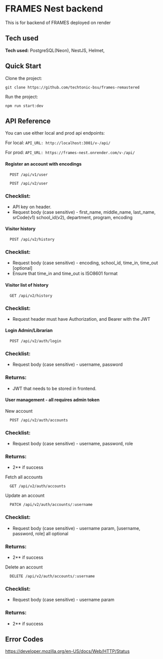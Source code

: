 
# FRAMES Nest backend

This is for backend of FRAMES deployed on render

## Tech used

**Tech used:** PostgreSQL(Neon), NestJS, Helmet, 

## Quick Start

Clone the project:
```
git clone https://github.com/techtonic-bsu/frames-remastered
```
Run the project:
```
npm run start:dev
```



## API Reference
You can use either local and prod api endpoints:

For local: `API_URL: http://localhost:3001/v-/api/`

For prod: `API_URL: https://frames-nest.onrender.com/v-/api/`

#### Register an account with encodings

```http
  POST /api/v1/user
```
```http
  POST /api/v2/user
```
### Checklist:
- API key on header.
- Request body (case sensitive) - first_name, middle_name, last_name, srCode(v1) school_id(v2), department, program, encoding

#### Visitor history

```http
  POST /api/v2/history
```
### Checklist:
- Request body (case sensitive) - encoding, school_id, time_in, time_out [optional]
- Ensure that time_in and time_out is ISO8601 format

#### Visitor list of history

```http
  GET /api/v2/history
```
### Checklist:
- Request header must have Authorization, and Bearer with the JWT

#### Login Admin/Librarian
```http
  POST /api/v2/auth/login
```
### Checklist:
- Request body (case sensitive) - username, password
### Returns:
- JWT that needs to be stored in frontend.

#### User management - all requires admin token
New account
```
  POST /api/v2/auth/accounts
```
### Checklist:
- Request body (case sensitive) - username, password, role
### Returns:
- 2** if success

Fetch all accounts
```
  GET /api/v2/auth/accounts
```
Update an account
```
  PATCH /api/v2/auth/accounts/:username
```
### Checklist:
- Request body (case sensitive) - username param, [username, password, role] all optional
### Returns:
- 2** if success

Delete an account
```
  DELETE /api/v2/auth/accounts/:username
```
### Checklist:
- Request body (case sensitive) - username param
### Returns:
- 2** if success

## Error Codes
https://developer.mozilla.org/en-US/docs/Web/HTTP/Status


